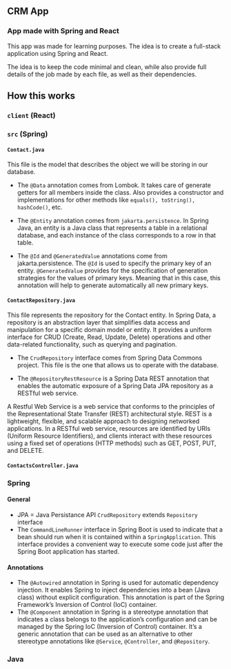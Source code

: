 ## CRM App

### App made with Spring and React

This app was made for learning purposes. The idea is to create a full-stack application using Spring and React.

The idea is to keep the code minimal and clean, while also provide full details of the job made by each file, as well as their dependencies.

## How this works

### `client` (React)

### `src` (Spring)

#### `Contact.java`

This file is the model that describes the object we will be storing in our database.

- The `@Data` annotation comes from Lombok. It takes care of generate getters for all members inside the class. Also provides a constructor and implementations for other methods like `equals(), toString(), hashCode()`, etc.

- The `@Entity` annotation comes from `jakarta.persistence`.
  In Spring Java, an entity is a Java class that represents a table in a relational database, and each instance of the class corresponds to a row in that table.

- The `@Id` and `@GeneratedValue` annotations come from jakarta.persistence. The `@Id` is used to specify the primary key of an entity.
  `@GeneratedValue` provides for the specification of generation strategies for the values of primary keys. Meaning that in this case, this annotation will help to generate automatically all new primary keys.

#### `ContactRepository.java`

This file represents the repository for the Contact entity.
In Spring Data, a repository is an abstraction layer that simplifies data access and manipulation for a specific domain model or entity. It provides a uniform interface for CRUD (Create, Read, Update, Delete) operations and other data-related functionality, such as querying and pagination.

- The `CrudRepository` interface comes from Spring Data Commons project. This file is the one that allows us to operate with the database.

- The `@RepositoryRestResource` is a Spring Data REST annotation that enables the automatic exposure of a Spring Data JPA repository as a RESTful web service.

A Restful Web Service is a web service that conforms to the principles of the Representational State Transfer (REST) architectural style. REST is a lightweight, flexible, and scalable approach to designing networked applications. In a RESTful web service, resources are identified by URIs (Uniform Resource Identifiers), and clients interact with these resources using a fixed set of operations (HTTP methods) such as GET, POST, PUT, and DELETE.

#### `ContactsController.java`

### Spring

#### General

- JPA = Java Persistance API
  `CrudRepository` extends `Repository` interface
- The `CommandLineRunner` interface in Spring Boot is used to indicate that a bean should run when it is contained within a `SpringApplication`. This interface provides a convenient way to execute some code just after the Spring Boot application has started.

#### Annotations

- The `@Autowired` annotation in Spring is used for automatic dependency injection. It enables Spring to inject dependencies into a bean (Java class) without explicit configuration. This annotation is part of the Spring Framework’s Inversion of Control (IoC) container.
- The `@Component` annotation in Spring is a stereotype annotation that indicates a class belongs to the application’s configuration and can be managed by the Spring IoC (Inversion of Control) container. It’s a generic annotation that can be used as an alternative to other stereotype annotations like `@Service`, `@Controller`, and `@Repository`.

### Java

